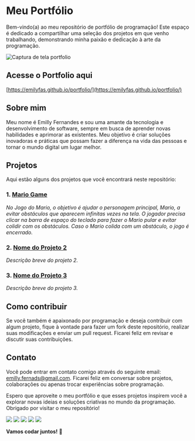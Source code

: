 # Meu Portfólio 

Bem-vindo(a) ao meu repositório de portfólio de programação! Este espaço é dedicado a compartilhar uma seleção dos projetos em que venho trabalhando, demonstrando minha paixão e dedicação à arte da programação.

![Captura de tela portfolio](https://github.com/emilyfas/portfolio/assets/115494759/6df1e60f-8a42-4397-8afc-b1e595925952)


## Acesse o Portfolio aqui

[https://emilyfas.github.io/portfolio/](https://emilyfas.github.io/portfolio/)

## Sobre mim

Meu nome é Emilly Fernandes e sou uma amante da tecnologia e desenvolvimento de software, sempre em busca de aprender novas habilidades e aprimorar as existentes. Meu objetivo é criar soluções inovadoras e práticas que possam fazer a diferença na vida das pessoas e tornar o mundo digital um lugar melhor.

## Projetos

Aqui estão alguns dos projetos que você encontrará neste repositório:

### 1. [Mario Game](https://github.com/emilyfas/mario-game.git)
_No Jogo do Mario, o objetivo é ajudar o personagem principal, Mario, a evitar obstáculos que aparecem infinitas vezes na tela. O jogador precisa clicar na barra de espaço do teclado para fazer o Mario pular e evitar colidir com os obstáculos. Caso o Mario colida com um obstáculo, o jogo é encerrado._

### 2. [Nome do Projeto 2](link-para-o-projeto-2)
_Descrição breve do projeto 2._

### 3. [Nome do Projeto 3](link-para-o-projeto-3)
_Descrição breve do projeto 3._

## Como contribuir

Se você também é apaixonado por programação e deseja contribuir com algum projeto, fique à vontade para fazer um fork deste repositório, realizar suas modificações e enviar um pull request. Ficarei feliz em revisar e discutir suas contribuições.

## Contato

Você pode entrar em contato comigo através do seguinte email: emilly.fernads@gmail.com. Ficarei feliz em conversar sobre projetos, colaborações ou apenas trocar experiências sobre programação.

Espero que aproveite o meu portfólio e que esses projetos inspirem você a explorar novas ideias e soluções criativas no mundo da programação. Obrigado por visitar o meu repositório!

<div>
<a href="https://wa.me/5531989018696?text=Me+mande+um+Oi+%3A%29" target="_blank"><img src="https://img.shields.io/badge/WhatsApp-25D366?style=for-the-badge&logo=whatsapp&logoColor=white" target="_blank"></a>
<a href="https://instagram.com/emillygarai" target="_blank"><img src="https://img.shields.io/badge/-Instagram-%23E4405F?style=for-the-badge&logo=instagram&logoColor=white" target="_blank"></a>
<a href="https://twitter.com/emilly_fernads" target="_blank"><img src="https://img.shields.io/badge/Twitter-1DA1F2?style=for-the-badge&logo=twitter&logoColor=white" target="_blank"></a>
<a href = "mailto:emilly.fernandesads@gmail.com"><img src="https://img.shields.io/badge/Gmail-D14836?style=for-the-badge&logo=gmail&logoColor=white" target="_blank"></a>
<a href="https://www.linkedin.com/in/emilly-fernandes" target="_blank"><img src="https://img.shields.io/badge/-LinkedIn-%230077B5?style=for-the-badge&logo=linkedin&logoColor=white" target="_blank"></a>   
</div>

**Vamos codar juntos!** 🚀
